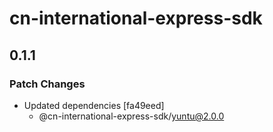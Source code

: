 # cn-international-express-sdk

## 0.1.1

### Patch Changes

- Updated dependencies [fa49eed]
  - @cn-international-express-sdk/yuntu@2.0.0

